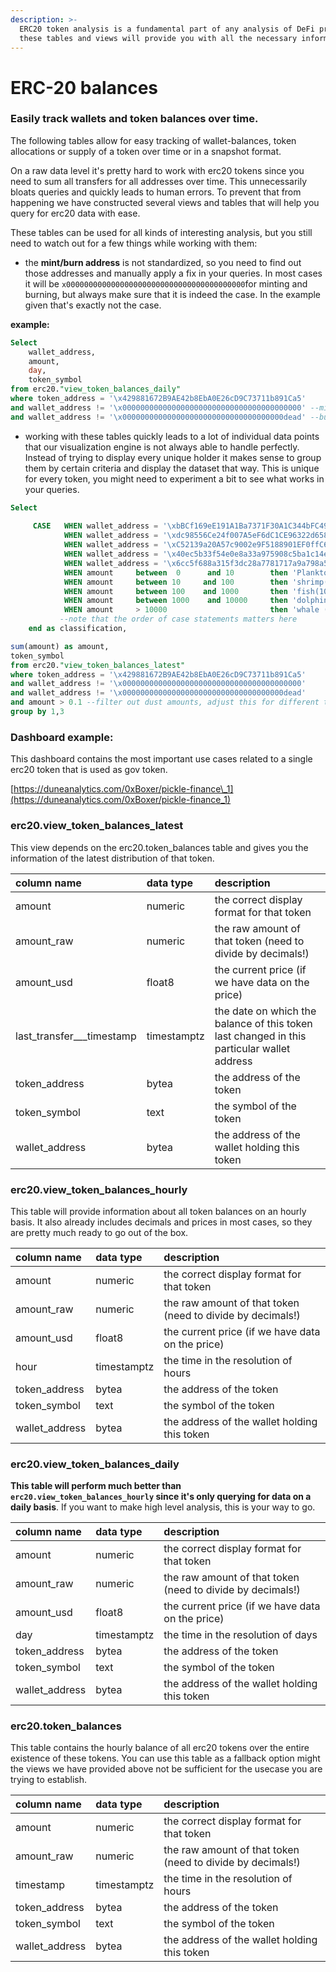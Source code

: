 ```yaml
---
description: >-
  ERC20 token analysis is a fundamental part of any analysis of DeFi products,
  these tables and views will provide you with all the necessary information.
---
```


# ERC-20 balances

### Easily track wallets and token balances over time.

The following tables allow for easy tracking of wallet-balances, token allocations or supply of a token over time or in a snapshot format.

On a raw data level it's pretty hard to work with erc20 tokens since you need to sum all transfers for all addresses over time. This unnecessarily bloats queries and quickly leads to human errors. To prevent that from happening we have constructed several views and tables that will help you query for erc20 data with ease.

These tables can be used for all kinds of interesting analysis, but you still need to watch out for a few things while working with them:  


* the **mint/burn address** is not standardized, so you need to find out those addresses and manually apply a fix in your queries. In most cases it will be `x0000000000000000000000000000000000000000`for minting and burning, but always make sure that it is indeed the case. In the example given that's exactly not the case.



**example:**

```sql
Select 
    wallet_address, 
    amount,
    day,
    token_symbol
from erc20."view_token_balances_daily"
where token_address = '\x429881672B9AE42b8EbA0E26cD9C73711b891Ca5'
and wallet_address != '\x0000000000000000000000000000000000000000' --mint address
and wallet_address != '\x000000000000000000000000000000000000dead' --burn address
```

* working with these tables quickly leads to a lot of individual data points that our visualization engine is not always able to handle perfectly. Instead of trying to display every unique holder it makes sense to group them by certain criteria and display the dataset that way. This is unique for every token, you might need to experiment a bit to see what works in your queries.

```sql
Select 
    
     CASE   WHEN wallet_address = '\xbBCf169eE191A1Ba7371F30A1C344bFC498b29Cf' then 'dill'
            WHEN wallet_address = '\xdc98556Ce24f007A5eF6dC1CE96322d65832A819' then 'uniswap'
            WHEN wallet_address = '\xC52139a20A57c9002e9F5188901EF0ffC63c7205' then 'smart_treasury'
            WHEN wallet_address = '\x40ec5b33f54e0e8a33a975908c5ba1c14e5bbbdf' then 'polygon'
            WHEN wallet_address = '\x6cc5f688a315f3dc28a7781717a9a798a59fda7b' then 'OKEX'
            WHEN amount     between  0      and 10        then 'Plankton(0-10)'
            WHEN amount     between 10     and 100        then 'shrimp(10-100)'
            WHEN amount     between 100    and 1000       then 'fish(100-1,000)'
            WHEN amount     between 1000    and 10000     then 'dolphin(1,000-10,000)'
            WHEN amount     > 10000                       then 'whale (>10000)' 
           --note that the order of case statements matters here
    end as classification,

sum(amount) as amount,
token_symbol
from erc20."view_token_balances_latest"
where token_address = '\x429881672B9AE42b8EbA0E26cD9C73711b891Ca5'
and wallet_address != '\x0000000000000000000000000000000000000000'
and wallet_address != '\x000000000000000000000000000000000000dead'
and amount > 0.1 --filter out dust amounts, adjust this for different tokens based on economic value
group by 1,3

```

### Dashboard example:

This dashboard contains the most important use cases related to a single erc20 token that is used as gov token.

[https://duneanalytics.com/0xBoxer/pickle-finance\_1](https://duneanalytics.com/0xBoxer/pickle-finance_1)

###  erc20.view\_token\_balances\_latest

This view depends on the erc20.token\_balances table and gives you the information of the latest distribution of that token.

| column name | data type | description |
| :--- | :--- | :--- |
| amount | numeric | the correct display format for that token |
| amount\_raw | numeric | the raw amount of that token \(need to divide by decimals!\) |
| amount\_usd | float8 | the current price \(if we have data on the price\) |
| last\_transfer_\__timestamp | timestamptz | the date on which the balance of this token last changed in this particular wallet address |
| token\_address | bytea | the address of the token |
| token\_symbol | text | the symbol of the token |
| wallet\_address | bytea | the address of the wallet holding this token |

### erc20.view\_token\_balances\_hourly

This table will provide information about all token balances on an hourly basis. It also already includes decimals and prices in most cases, so they are pretty much ready to go out of the box.

| column name | data type | description |
| :--- | :--- | :--- |
| amount | numeric | the correct display format for that token |
| amount\_raw | numeric | the raw amount of that token \(need to divide by decimals!\) |
| amount\_usd | float8 | the current price \(if we have data on the price\) |
| hour | timestamptz | the time in the resolution of hours |
| token\_address | bytea | the address of the token |
| token\_symbol | text | the symbol of the token |
| wallet\_address | bytea | the address of the wallet holding this token |

### erc20.view\_token\_balances\_daily

**This table will perform much better than `erc20.view_token_balances_hourly` since it's only querying for data on a daily basis**. If you want to make high level analysis, this is your way to go.

| column name | data type | description |
| :--- | :--- | :--- |
| amount | numeric | the correct display format for that token |
| amount\_raw | numeric | the raw amount of that token \(need to divide by decimals!\) |
| amount\_usd | float8 | the current price \(if we have data on the price\) |
| day | timestamptz | the time in the resolution of days |
| token\_address | bytea | the address of the token |
| token\_symbol | text | the symbol of the token |
| wallet\_address | bytea | the address of the wallet holding this token |

### erc20.token\_balances

This table contains the hourly balance of all erc20 tokens over the entire existence of these tokens. You can use this table as a fallback option might the views we have provided above not be sufficient for the usecase you are trying to establish.

| column name | data type | description |
| :--- | :--- | :--- |
| amount | numeric | the correct display format for that token |
| amount\_raw | numeric | the raw amount of that token \(need to divide by decimals!\) |
| timestamp | timestamptz | the time in the resolution of hours |
| token\_address | bytea | the address of the token |
| token\_symbol | text | the symbol of the token |
| wallet\_address | bytea | the address of the wallet holding this token |

